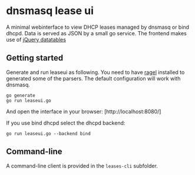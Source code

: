 # dnsmasq lease ui

A minimal webinterface to view DHCP leases managed by dnsmasq or bind dhcpd.
Data is served as JSON by a small go service.
The frontend makes use of [jQuery datatables](datatables.net)

## Getting started

Generate and run leaseui as following. You need to have
[ragel](http://www.colm.net/open-source/ragel/) installed to generated some of
the parsers. The default configuration will work with
dnsmasq.
```
go generate
go run leaseui.go
```
And open the interface in your browser: [http://localhost:8080/]

If you use bind dhcpd select the dhcpd backend:
```
go run leaseui.go --backend bind
```

## Command-line

A command-line client is provided in the `leases-cli` subfolder.
